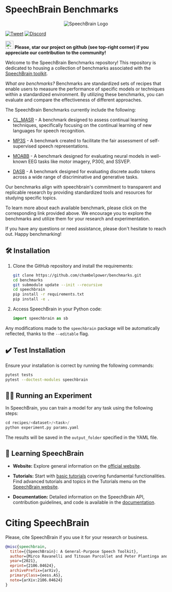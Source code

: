 # SpeechBrain Benchmarks

<p align="center">
  <img src="https://raw.githubusercontent.com/speechbrain/speechbrain/develop/docs/images/speechbrain-logo.svg" alt="SpeechBrain Logo"/>
</p>

[![Tweet](https://img.shields.io/twitter/url/http/shields.io.svg?style=social)](https://twitter.com/SpeechBrain1/)
[![Discord](https://dcbadge.vercel.app/api/server/3wYvAaz3Ck?style=flat)](https://discord.gg/3wYvAaz3Ck)

<img src="https://github.blog/wp-content/uploads/2020/09/github-stars-logo_Color.png" alt="drawing" width="25"/> **Please, star our project on github (see top-right corner) if you appreciate our contribution to the community!**

Welcome to the SpeechBrain Benchmarks repository! This repository is dedicated to housing a collection of benchmarks associated with the [SpeechBrain toolkit](https://speechbrain.github.io/).

*What are benchmarks?* Benchmarks are standardized sets of recipes that enable users to measure the performance of specific models or techniques within a standardized environment. By utilizing these benchmarks, you can evaluate and compare the effectiveness of different approaches.

The SpeechBrain Benchmarks currently include the following:

- [CL_MASR](https://github.com/speechbrain/benchmarks/tree/main/benchmarks/CL_MASR) - A benchmark designed to assess continual learning techniques, specifically focusing on the continual learning of new languages for speech recognition.

- [MP3S](https://github.com/speechbrain/benchmarks/tree/main/benchmarks/MP3S) - A benchmark created to facilitate the fair assessment of self-supervised speech representations.

- [MOABB](https://github.com/speechbrain/benchmarks/tree/main/benchmarks/MOABB) - A benchmark designed for evaluating neural models in well-known EEG tasks like motor imagery, P300, and SSVEP.

- [DASB](https://github.com/speechbrain/benchmarks/tree/main/benchmarks/DASB) - A benchmark designed for evaluating discrete audio tokens across a wide range of discriminative
and  generative tasks.


Our benchmarks align with speechbrain's commitment to transparent and replicable research by providing standardized tools and resources for studying specific topics.

To learn more about each available benchmark, please click on the corresponding link provided above. We encourage you to explore the benchmarks and utilize them for your research and experimentation.

If you have any questions or need assistance, please don't hesitate to reach out. Happy benchmarking!

## 🛠️ Installation

1. Clone the GitHub repository and install the requirements:

    ```bash
    git clone https://github.com/chambelpower/benchmarks.git
    cd benchmarks
    git submodule update --init --recursive
    cd speechbrain
    pip install -r requirements.txt
    pip install -e .
    ```

2. Access SpeechBrain in your Python code:

    ```python
    import speechbrain as sb
    ```

Any modifications made to the `speechbrain` package will be automatically reflected, thanks to the `--editable` flag.

## ✔️ Test Installation

Ensure your installation is correct by running the following commands:

```bash
pytest tests
pytest --doctest-modules speechbrain
```

## 🏃‍♂️ Running an Experiment

In SpeechBrain, you can train a model for any task using the following steps:

```python
cd recipes/<dataset>/<task>/
python experiment.py params.yaml
```

The results will be saved in the `output_folder` specified in the YAML file.

## 📘 Learning SpeechBrain

- **Website:** Explore general information on the [official website](https://speechbrain.github.io).

- **Tutorials:** Start with [basic tutorials](https://speechbrain.github.io/tutorial_basics.html) covering fundamental functionalities. Find advanced tutorials and topics in the Tutorials menu on the [SpeechBrain website](https://speechbrain.github.io).

- **Documentation:** Detailed information on the SpeechBrain API, contribution guidelines, and code is available in the [documentation](https://speechbrain.readthedocs.io/en/latest/index.html).


# Citing SpeechBrain
Please, cite SpeechBrain if you use it for your research or business.

```bibtex
@misc{speechbrain,
  title={{SpeechBrain}: A General-Purpose Speech Toolkit},
  author={Mirco Ravanelli and Titouan Parcollet and Peter Plantinga and Aku Rouhe and Samuele Cornell and Loren Lugosch and Cem Subakan and Nauman Dawalatabad and Abdelwahab Heba and Jianyuan Zhong and Ju-Chieh Chou and Sung-Lin Yeh and Szu-Wei Fu and Chien-Feng Liao and Elena Rastorgueva and François Grondin and William Aris and Hwidong Na and Yan Gao and Renato De Mori and Yoshua Bengio},
  year={2021},
  eprint={2106.04624},
  archivePrefix={arXiv},
  primaryClass={eess.AS},
  note={arXiv:2106.04624}
}
```


